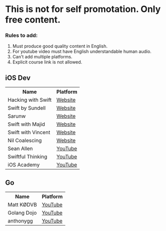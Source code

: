 # This is not for self promotation. Only free content.

### Rules to add:
1. Must produce good quality content in English.
2. For youtube video must have English understandable human audio.
3. Can't add multiple platforms.
4. Explicit course link is not allowed.

## iOS Dev
<table>
  <tr>
    <th>Name</th>
    <th>Platform</th> 
  </tr>



  <tr>
    <td>Hacking with Swift</td>
    <td>
     <a href = "https://www.hackingwithswift.com"> Website</a> 
    </td> 
  </tr>

 <tr>
    <td>Swift by Sundell</td>
    <td>
     <a href = "https://www.swiftbysundell.com/articles/"> Website</a> 
    </td> 
  </tr>

   <tr>
    <td>Sarunw</td>
    <td>
     <a href = "https://sarunw.com"> Website</a> 
    </td> 
  </tr>

   <tr>
    <td>Swift with Majid</td>
    <td>
     <a href = "https://swiftwithmajid.com"> Website</a> 
    </td> 
  </tr>

   <tr>
    <td>Swift with Vincent</td>
    <td>
     <a href = "https://www.swiftwithvincent.com"> Website</a> 
    </td> 
  </tr>

  <tr>
    <td>Nil Coalescing</td>
    <td>
     <a href = "https://nilcoalescing.com/blog/"> Website</a> 
    </td> 
  </tr>

  <tr>
    <td>Sean Allen</td>
    <td>
     <a href = "https://www.youtube.com/@seanallen"> YouTube</a> 
    </td> 
  </tr>

   <tr>
    <td>Swiftful Thinking</td>
    <td>
     <a href = "https://www.youtube.com/@SwiftfulThinking"> YouTube</a> 
    </td> 
  </tr>


   <tr>
    <td>iOS Academy</td>
    <td>
     <a href = "https://www.youtube.com/@iOSAcademy"> YouTube</a> 
    </td> 
  </tr>


</table>

## Go


<table>
  <tr>
    <th>Name</th>
    <th>Platform</th> 
  </tr>

  <tr>
    <td>Matt KØDVB</td>
    <td>
     <a href = "https://www.youtube.com/@mattkdvb5154"> YouTube</a> 
    </td> 
  </tr>

   <tr>
    <td>Golang Dojo</td>
    <td>
     <a href = "https://www.youtube.com/@GolangDojo"> YouTube</a> 
    </td> 
  </tr>

   <tr>
    <td>anthonygg</td>
    <td>
     <a href = "https://www.youtube.com/@anthonygg_"> YouTube</a> 
    </td> 
  </tr>

</table>